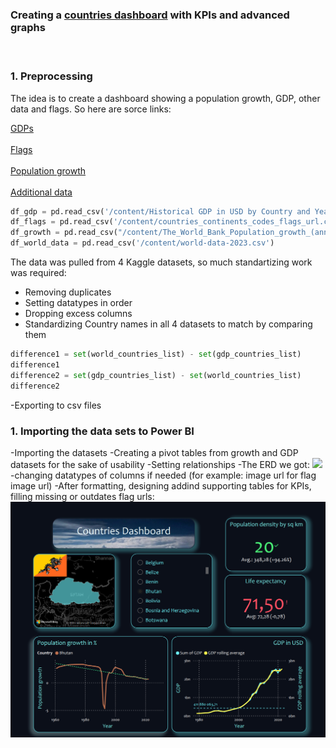 ### Creating a [countries dashboard](https://github.com/SadikovAndrei/Countries-Dash.git) with KPIs and advanced graphs
<img src="images/countries_gif.gif?raw=true" style="clip-path: inset(0px 50px 0px 50px);"/>

### 1. Preprocessing
The idea is to create a dashboard showing a population growth, GDP, other data and flags.
So here are sorce links:

[GDPs](https://www.kaggle.com/datasets/joebeachcapital/gdp-in-usd-by-country-and-year-1960-2022)
<br><br>
[Flags](https://www.kaggle.com/datasets/andreshg/countries-iso-codes-continent-flags-url)
<br><br>
[Population growth](https://www.kaggle.com/datasets/deeplyft/world-population-growth-annual)
<br><br>
[Additional data](https://www.kaggle.com/datasets/nelgiriyewithana/countries-of-the-world-2023/data)
```Python
df_gdp = pd.read_csv('/content/Historical GDP in USD by Country and Year.csv')
df_flags = pd.read_csv('/content/countries_continents_codes_flags_url.csv')
df_growth = pd.read_csv("/content/The_World_Bank_Population_growth_(annual_).csv")
df_world_data = pd.read_csv('/content/world-data-2023.csv')
```
The data was pulled from 4 Kaggle datasets, so much standartizing work was required:
- Removing duplicates
- Setting datatypes in order
- Dropping excess columns
- Standardizing Country names in all 4 datasets to match by comparing them
  
```Python
difference1 = set(world_countries_list) - set(gdp_countries_list)
difference1
difference2 = set(gdp_countries_list) - set(world_countries_list)
difference2
```
-Exporting to csv files
### 1. Importing the data sets to Power BI
-Importing the datasets
-Creating a pivot tables from growth and GDP datasets for the sake of usability
-Setting relationships
-The ERD we got:
<img src="images/countries_gif.gif?raw=true"/>
-changing datatypes of columns if needed (for example: image url for flag image url)
-After formatting, designing addind supporting tables for KPIs, filling missing or outdates flag urls:
<img src="images/countries_dash.png?raw=true"/>





